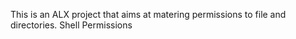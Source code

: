 This is an ALX project that aims at matering permissions to file and directories. Shell Permissions 

